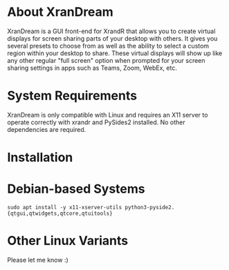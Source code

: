 # About XranDream

XranDream is a GUI front-end for XrandR that allows you to create virtual displays for screen sharing parts of your
desktop with others. It gives you several presets to choose from as well as the ability to select a custom region within
your desktop to share. These virtual displays will show up like any other regular "full screen" option when prompted for
your screen sharing settings in apps such as Teams, Zoom, WebEx, etc.

# System Requirements

XranDream is only compatible with Linux and requires an X11 server to operate correctly with xrandr and PySides2
installed. No other dependencies are required.

# Installation

# Debian-based Systems

```shell
sudo apt install -y x11-xserver-utils python3-pyside2.{qtgui,qtwidgets,qtcore,qtuitools}
```

# Other Linux Variants

Please let me know :)

